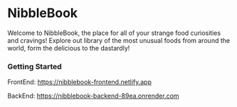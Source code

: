 # NibbleBook

Welcome to NibbleBook, the place for all of your strange food curiosities and cravings! Explore out library of the most unusual foods from around the world, form the delicious to the dastardly!

### Getting Started


FrontEnd: https://nibblebook-frontend.netlify.app

BackEnd: https://nibblebook-backend-89ea.onrender.com